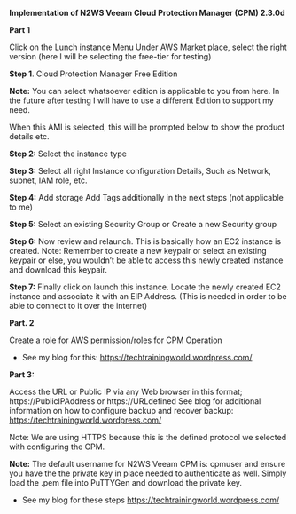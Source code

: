 **Implementation of N2WS Veeam Cloud Protection Manager (CPM) 2.3.0d**

**Part 1** 

Click on the Lunch instance Menu
Under AWS Market place, select the right version (here I will be selecting the free-tier for testing)

**Step 1**. Cloud Protection Manager Free Edition

**Note:** You can select whatsoever edition is applicable to you from here. In the future after testing I will have to use a different Edition to support my need.

When this AMI is selected, this will be prompted below to show the product details etc. 

**Step 2:** Select the instance type

**Step 3:** Select all right Instance configuration Details,
Such as Network, subnet, IAM role, etc. 

**Step 4:** Add storage 
Add Tags additionally in the next steps (not applicable to me)

**Step 5:** Select an existing Security Group or Create a new Security group

**Step 6:** Now review and relaunch. This is basically how an EC2 instance is created. 
Note: Remember to create a new keypair or select an existing keypair or else, you wouldn’t be able to access this newly created instance and download this keypair.

**Step 7:** Finally click on launch this instance.
Locate the newly created EC2 instance and associate it with an EIP Address. (This is needed in order to be able to connect to it over the internet)



**Part. 2**

Create a role for AWS permission/roles for CPM Operation
- See my blog for this: [https://techtrainingworld.wordpress.com/ ](https://techtrainingworld.wordpress.com/ )

**Part 3:**

Access the URL or Public IP via any Web browser in this format; https://PublicIPAddress or https://URLdefined
See blog for additional information on how to configure backup and recover backup: https://techtrainingworld.wordpress.com/ 

Note: We are using HTTPS because this is the defined protocol we selected with configuring the CPM. 

**Note:** The default username for N2WS Veeam CPM is: cpmuser
and ensure you have the the private key in place needed to authenticate as well. Simply load the .pem file into PuTTYGen and download the private key.
- See my blog for these steps [https://techtrainingworld.wordpress.com/ ](https://techtrainingworld.wordpress.com/ )